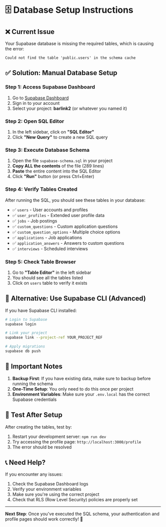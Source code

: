 # 🗄️ Database Setup Instructions

## ❌ Current Issue
Your Supabase database is missing the required tables, which is causing the error:
```
Could not find the table 'public.users' in the schema cache
```

## ✅ Solution: Manual Database Setup

### Step 1: Access Supabase Dashboard
1. Go to [Supabase Dashboard](https://supabase.com/dashboard)
2. Sign in to your account
3. Select your project: **barlink2** (or whatever you named it)

### Step 2: Open SQL Editor
1. In the left sidebar, click on **"SQL Editor"**
2. Click **"New Query"** to create a new SQL query

### Step 3: Execute Database Schema
1. Open the file `supabase-schema.sql` in your project
2. **Copy ALL the contents** of the file (289 lines)
3. **Paste** the entire content into the SQL Editor
4. Click **"Run"** button (or press Ctrl+Enter)

### Step 4: Verify Tables Created
After running the SQL, you should see these tables in your database:
- ✅ `users` - User accounts and profiles
- ✅ `user_profiles` - Extended user profile data
- ✅ `jobs` - Job postings
- ✅ `custom_questions` - Custom application questions
- ✅ `custom_question_options` - Multiple choice options
- ✅ `applications` - Job applications
- ✅ `application_answers` - Answers to custom questions
- ✅ `interviews` - Scheduled interviews

### Step 5: Check Table Browser
1. Go to **"Table Editor"** in the left sidebar
2. You should see all the tables listed
3. Click on `users` table to verify it exists

## 🔧 Alternative: Use Supabase CLI (Advanced)

If you have Supabase CLI installed:

```bash
# Login to Supabase
supabase login

# Link your project
supabase link --project-ref YOUR_PROJECT_REF

# Apply migrations
supabase db push
```

## 🚨 Important Notes

1. **Backup First**: If you have existing data, make sure to backup before running the schema
2. **One-Time Setup**: You only need to do this once per project
3. **Environment Variables**: Make sure your `.env.local` has the correct Supabase credentials

## 🧪 Test After Setup

After creating the tables, test by:
1. Restart your development server: `npm run dev`
2. Try accessing the profile page: `http://localhost:3000/profile`
3. The error should be resolved

## 📞 Need Help?

If you encounter any issues:
1. Check the Supabase Dashboard logs
2. Verify your environment variables
3. Make sure you're using the correct project
4. Check that RLS (Row Level Security) policies are properly set

---

**Next Step**: Once you've executed the SQL schema, your authentication and profile pages should work correctly! 🎉